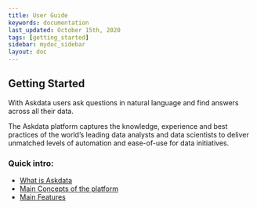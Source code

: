 ```yaml
---
title: User Guide
keywords: documentation
last_updated: October 15th, 2020
tags: [getting_started]
sidebar: mydoc_sidebar
layout: doc
---
```


## Getting Started

With Askdata users ask questions in natural language and find answers across all their data.

The Askdata platform captures the knowledge, experience and best practices of the world’s leading data analysts and data scientists to deliver unmatched levels of automation and ease-of-use for data initiatives.

### Quick intro:

* [What is Askdata](what-is-an-askdata-agent)
* [Main Concepts of the platform](main-concepts)
* [Main Features](main-features-of-the-askdata-platform)
